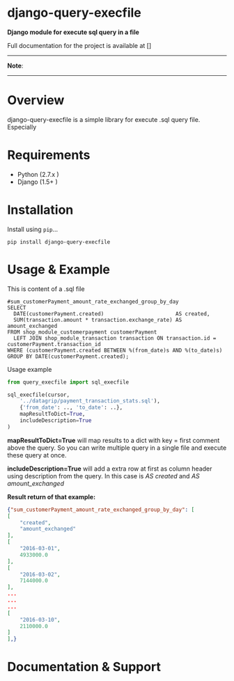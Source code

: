 # django-query-execfile
**Django module for execute sql query in a file**

Full documentation for the project is available at []

---

**Note**:


---

# Overview

django-query-execfile is a simple library for execute .sql query file.
Especially


# Requirements

* Python (2.7.x )
* Django (1.5+ )

# Installation

Install using `pip`...

```shell
pip install django-query-execfile
```


# Usage & Example

This is content of a .sql file

```mysql
#sum_customerPayment_amount_rate_exchanged_group_by_day
SELECT
  DATE(customerPayment.created)                       AS created,
  SUM(transaction.amount * transaction.exchange_rate) AS amount_exchanged
FROM shop_module_customerpayment customerPayment
  LEFT JOIN shop_module_transaction transaction ON transaction.id = customerPayment.transaction_id
WHERE (customerPayment.created BETWEEN %(from_date)s AND %(to_date)s)
GROUP BY DATE(customerPayment.created);
```


Usage example

```python
from query_execfile import sql_execfile

sql_execfile(cursor,
    '../datagrip/payment_transaction_stats.sql'),
    {'from_date': .., 'to_date': ..},
    mapResultToDict=True,
    includeDescription=True
)
```

**mapResultToDict=True** will map results to a dict with key = first comment above the query.
So you can write multiple query in a single file and execute these query at once.

**includeDescription=True** will add a extra row at first as column header using description from the query.
In this case is _AS created_ and _AS amount_exchanged_


**Result return of that example:**

```json
{"sum_customerPayment_amount_rate_exchanged_group_by_day": [
[
    "created",
    "amount_exchanged"
],
[
    "2016-03-01",
    4933000.0
],
[
    "2016-03-02",
    7144000.0
],
...
...
...
[
    "2016-03-10",
    2110000.0
]
],}
```


# Documentation & Support

